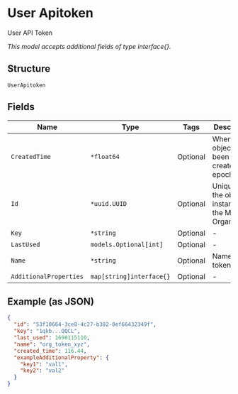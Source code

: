 
# User Apitoken

User API Token

*This model accepts additional fields of type interface{}.*

## Structure

`UserApitoken`

## Fields

| Name | Type | Tags | Description |
|  --- | --- | --- | --- |
| `CreatedTime` | `*float64` | Optional | When the object has been created, in epoch |
| `Id` | `*uuid.UUID` | Optional | Unique ID of the object instance in the Mist Organization |
| `Key` | `*string` | Optional | - |
| `LastUsed` | `models.Optional[int]` | Optional | - |
| `Name` | `*string` | Optional | Name of the token |
| `AdditionalProperties` | `map[string]interface{}` | Optional | - |

## Example (as JSON)

```json
{
  "id": "53f10664-3ce8-4c27-b382-0ef66432349f",
  "key": "1qkb...QQCL",
  "last_used": 1690115110,
  "name": "org_token_xyz",
  "created_time": 116.44,
  "exampleAdditionalProperty": {
    "key1": "val1",
    "key2": "val2"
  }
}
```

